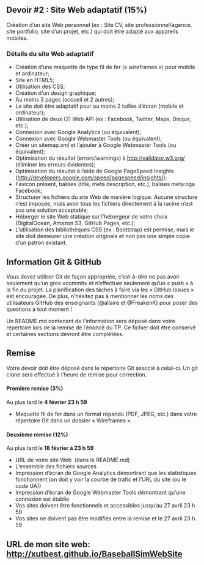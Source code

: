 ## Devoir #2 : Site Web adaptatif (15%)

Création d’un site Web personnel (ex : Site CV, site professionnel/agence, site portfolio, site d’un projet, etc.) qui doit être adapté aux appareils mobiles.

### Détails du site Web adaptatif
* Création d’une maquette de type fil de fer (« wireframes ») pour mobile et ordinateur;
* Site en HTML5;
* Utilisation des CSS;
* Création d’un design graphique;
* Au moins 3 pages (accueil et 2 autres);
* Le site doit être adaptatif pour au moins 2 tailles d’écran (mobile et ordinateur);
* Utilisation de deux (2) Web API (ex : Facebook, Twitter, Maps, Disqus, etc.);
* Connexion avec Google Analytics (ou équivalent);
* Connexion avec Google Webmaster Tools (ou équivalent);
* Créer un sitemap.xml et l’ajouter à Google Webmaster Tools (ou équivalent);
* Optimisation du résultat (errors/warnings) à http://validator.w3.org/ (éliminer les erreurs évidentes);
* Optimisation du résultat à l’aide de Google PageSpeed Insights (http://developers.google.com/speed/pagespeed/insights/);
* Favicon présent, balises <head> (title, meta description, etc.), balises meta:oga Facebook;
* Structurer les fichiers du site Web de manière logique. Aucune structure n’est imposée, mais avoir tous les fichiers directement à la racine n’est pas une solution acceptable;
* Héberger le site Web statique sur l’hébergeur de votre choix (DigitalOcean, Amazon S3, GitHub Pages, etc.);
* L’utilisation des bibliothèques CSS (ex : Bootstrap) est permise, mais le site doit demeurer une création originale et non pas une simple copie d’un patron existant.

## Information Git & GitHub
Vous devez utiliser Git de façon appropriée, c’est-à-dire ne pas avoir seulement qu’un gros «commit» et n’effectuer seulement qu’un « push » à la fin du projet. La planification des tâches à faire via les « GitHub Issues » est encouragée. De plus, n’hésitez pas à mentionner les noms des utilisateurs GitHub des enseignants (@allaire et @FreakenK) pour poser des questions à tout moment !

Un README.md contenant de l’information sera déposé dans votre répertoire lors de la remise de l’énoncé du TP. Ce fichier doit être conservé et certaines sections devront être complétées.

## Remise
Votre devoir doit être déposé dans le répertoire Git associé à celui-ci. Un git clone sera effectué à l’heure de remise pour correction.

#### Première remise (3%)
Au plus tard le __4 février 23 h 59__  
* Maquette fil de fer dans un format répandu (PDF, JPEG, etc.) dans votre répertoire Git dans un dossier « Wireframes ».

#### Deuxième remise (12%)
Au plus tard le __18 février à 23 h 59__  
* URL de votre site Web  (dans le README.md)
* L’ensemble des fichiers sources
* Impression d’écran de Google Analytics démontrant que les statistiques fonctionnent (on doit y voir la courbe de trafic et l’URL du site (ou le code UA))
* Impression d’écran de Google Webmaster Tools démontrant qu’une connexion est établie
* Vos sites doivent être fonctionnels et accessibles jusqu’au 27 avril 23 h 59
* Vos sites ne doivent pas être modifiés entre la remise et le 27 avril 23 h 59

## URL de mon site web: http://xutbest.github.io/BaseballSimWebSite

